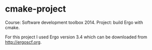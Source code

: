 # cmake-project
Course: Software development toolbox 2014. 
Project: build Ergo with cmake. 

For this project I used Ergo version 3.4 which can be downloaded from http://ergoscf.org.
